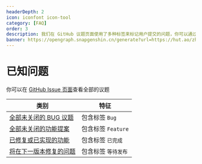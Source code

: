 ```yaml
---
headerDepth: 2
icon: iconfont icon-tool
category: [FAQ]
order: 3
description: 我们在 GitHub 议题页面使用了多种标签来标记用户提交的问题，你可以通过这些标签来确认问题的状态。
banner: https://opengraph.snapgenshin.cn/generate?url=https://hut.ao/zh/advanced/known-issue.html&has_description=False
---
```


# 已知问题

你可以在 [GitHub Issue 页面](https://github.com/DGP-Studio/Snap.Hutao/issues?q=is%3Aissue)查看全部的议题

| 类别                                                                                                                                  | 特征                |
| ------------------------------------------------------------------------------------------------------------------------------------- | ------------------- |
| [全部未关闭的 BUG 议题](https://github.com/DGP-Studio/Snap.Hutao/issues?q=is%3Aissue%20state%3Aopen%20type%3ABug)                     | 包含标签 `Bug`      |
| [全部未关闭的功能提案](https://github.com/DGP-Studio/Snap.Hutao/issues?q=is%3Aissue%20state%3Aopen%20type%3AFeature)                  | 包含标签 `Feature`  |
| [已修复或已实现的功能](https://github.com/DGP-Studio/Snap.Hutao/issues?q=is%3Aissue%20label%3A%E5%B7%B2%E5%AE%8C%E6%88%90%20)         | 包含标签 `已完成`   |
| [将在下一版本修复的问题](https://github.com/DGP-Studio/Snap.Hutao/issues?q=is%3Aissue%20label%3A%E7%AD%89%E5%BE%85%E5%8F%91%E5%B8%83) | 包含标签 `等待发布` |
